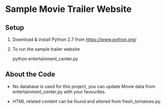 # Sample Movie Trailer Website

## Setup
1.  Download & install Python 2.7 from https://www.python.org/

2.  To run the sample trailer website

    python entertainment_center.py

## About the Code
- No database is used for this project, you can update Movie data from entertainment_center.py with your favourites.

- HTML related content can be found and altered from fresh_tomatoes.py.
